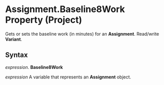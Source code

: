 
# Assignment.Baseline8Work Property (Project)

Gets or sets the baseline work (in minutes) for an  **Assignment**. Read/write **Variant**.


## Syntax

 _expression_. **Baseline8Work**

 _expression_ A variable that represents an **Assignment** object.

